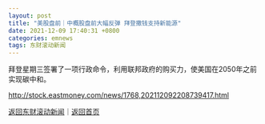```yaml
---
layout: post
title: "美股盘前｜中概股盘前大幅反弹 拜登撒钱支持新能源"
date: 2021-12-09 17:40:31 +0800
categories: emnews
tags: 东财滚动新闻
---
```


拜登星期三签署了一项行政命令，利用联邦政府的购买力，使美国在2050年之前实现碳中和。

<http://stock.eastmoney.com/news/1768,202112092208739417.html>

[返回东财滚动新闻](//finews.withounder.com/emnews/)｜[返回首页](//finews.withounder.com/)